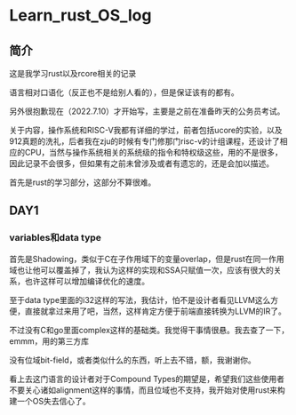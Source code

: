# Learn_rust_OS_log

## 简介

这是我学习rust以及rcore相关的记录

语言相对口语化（反正也不是给别人看的），但是保证该有的都有。

另外很抱歉现在（2022.7.10）才开始写，主要是之前在准备昨天的公务员考试。

关于内容，操作系统和RISC-V我都有详细的学过，前者包括ucore的实验，以及912真题的洗礼，后者我在zju的时候有专门修那门risc-v的计组课程，还设计了相应的CPU，当然与操作系统相关的系统级的指令和特权级这些，用的不是很多，因此记录不会很多，但如果有之前未曾涉及或者有遗忘的，还是会加以描述。

首先是rust的学习部分，这部分不算很难。

## DAY1

### variables和data type

首先是Shadowing，类似于C在子作用域下的变量overlap，但是rust在同一作用域也让他可以覆盖掉了，我认为这样的实现和SSA只赋值一次，应该有很大的关系，也许这样可以增加编译优化的速度。

至于data type里面的i32这样的写法，我估计，怕不是设计者看见LLVM这么方便，直接就拿过来用了吧，当然，这样肯定方便于前端直接转换为LLVM的IR了。

不过没有C和go里面complex这样的基础类。我觉得干事情很悬。我去查了一下，emmm，用的第三方库

没有位域bit-field，或者类似什么的东西，听上去不错，额，我谢谢你。

看上去这门语言的设计者对于Compound Types的期望是，希望我们这些使用者不要关心诸如alignment这样的事情，而且位域也不支持，我开始对使用rust来构建一个OS失去信心了。
